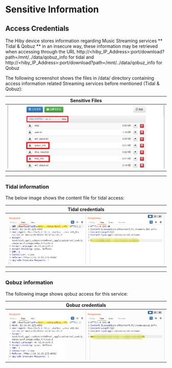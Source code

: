 # Sensitive Information
## Access Credentials
The Hiby device stores information regarding Music Streaming services ** Tidal & Qobuz ** in an insecure way, these information may be retrieved when accessing through the URL http://<hiby_IP_Address>:port/download?path=/mnt/../data/qobuz_info for tidal and http://<hiby_IP_Address>:port/download?path=/mnt/../data/qobuz_info for Qobuz

The following screenshot shows the files in /data/ directory containing access information related Streaming services before mentioned (Tidal & Qobuz):

Sensitive Files |
-|
![Hiby sensitive files](./images/Sensitive_Info_01.png)|
___

### Tidal information
The below image shows the content file for tidal access:

Tidal credentials |
-|
![Hiby SD Card content](./images/Sensitive_Info_02.png)|

___

### Qobuz information
The following image shows qobuz access for this service:

Qobuz credentials |
-|
![Hiby SD Card content](./images/Sensitive_Info_03.png)|
